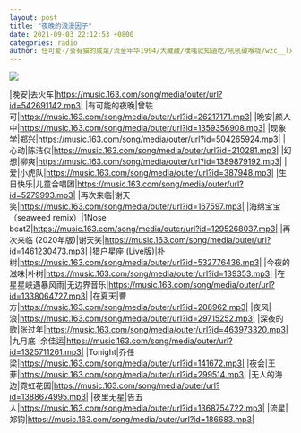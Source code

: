 ```yaml
---
layout: post
title: "夜晚的浪漫因子"
date: 2021-09-03 22:12:53 +0800
categories: radio
author: 任可爱-/会有猫的咸菜/流金年华1994/大藏藏/噗嗤就知道吃/吼吼破喉咙/wzc__lxy/人民艺术家赵四s/倔强的老韭菜/黑矮星-YXY-
---
```

![]({{site.baseurl}}/images/cover_20210903.jpg)

|晚安|丢火车|https://music.163.com/song/media/outer/url?id=542691142.mp3|
|有可能的夜晚|曾轶可|https://music.163.com/song/media/outer/url?id=26217171.mp3|
|晚安|颜人中|https://music.163.com/song/media/outer/url?id=1359356908.mp3|
|现象学|郑兴|https://music.163.com/song/media/outer/url?id=504265924.mp3|
|心动|陈洁仪|https://music.163.com/song/media/outer/url?id=210281.mp3|
|幻想|柳爽|https://music.163.com/song/media/outer/url?id=1389879192.mp3|
|爱|小虎队|https://music.163.com/song/media/outer/url?id=387948.mp3|
|生日快乐|儿童合唱团|https://music.163.com/song/media/outer/url?id=5279993.mp3|
|再次来临|谢天笑|https://music.163.com/song/media/outer/url?id=167597.mp3|
|海绵宝宝（seaweed remix）|1Nose beatZ|https://music.163.com/song/media/outer/url?id=1295268037.mp3|
|再次来临 (2020年版)|谢天笑|https://music.163.com/song/media/outer/url?id=1461230473.mp3|
|猎户星座 (Live版)|朴树|https://music.163.com/song/media/outer/url?id=532776436.mp3|
|今夜的滋味|朴树|https://music.163.com/song/media/outer/url?id=139353.mp3|
|在星星峡遇暴风雨|无边界音乐|https://music.163.com/song/media/outer/url?id=1338064727.mp3|
|在夏天|曹方|https://music.163.com/song/media/outer/url?id=208962.mp3|
|夜风|浪|https://music.163.com/song/media/outer/url?id=29715252.mp3|
|深夜的歌|张过年|https://music.163.com/song/media/outer/url?id=463973320.mp3|
|九月底 |余佳运|https://music.163.com/song/media/outer/url?id=1325711261.mp3|
|Tonight|乔任梁|https://music.163.com/song/media/outer/url?id=141672.mp3|
|夜会|王菲|https://music.163.com/song/media/outer/url?id=299514.mp3|
|无人的海边|霓虹花园|https://music.163.com/song/media/outer/url?id=1388674995.mp3|
|夜里无星|告五人|https://music.163.com/song/media/outer/url?id=1368754722.mp3|
|流星|郑钧|https://music.163.com/song/media/outer/url?id=186683.mp3|

